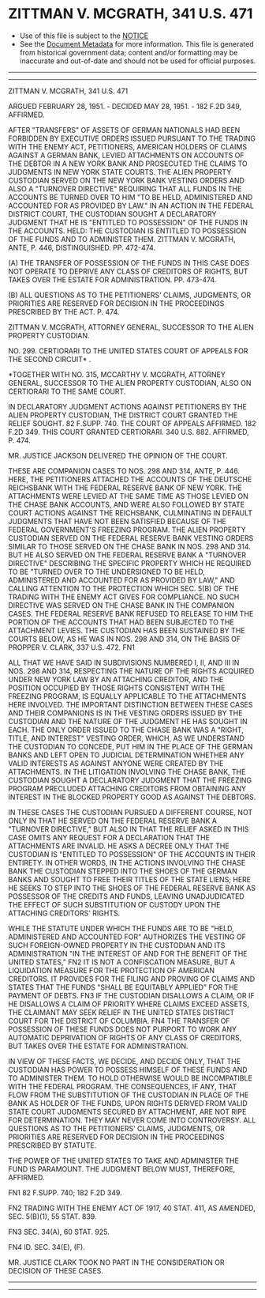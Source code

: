 ---
---

# ZITTMAN V. MCGRATH, 341 U.S. 471

* Use of this file is subject to the [NOTICE](https://github.com/publicdocs/notice/blob/master/NOTICE)
* See the [Document Metadata](../../../) for more information.
  This file is generated from historical government data; content and/or formatting may be inaccurate and out-of-date and should not be used for official purposes.

----------
----------

ZITTMAN V. MCGRATH, 341 U.S. 471

ARGUED FEBRUARY 28, 1951.  - DECIDED MAY 28, 1951.  - 182 F.2D 349, AFFIRMED.

AFTER "TRANSFERS" OF ASSETS OF GERMAN NATIONALS HAD BEEN FORBIDDEN BY EXECUTIVE ORDERS ISSUED PURSUANT TO THE TRADING WITH THE ENEMY ACT, PETITIONERS, AMERICAN HOLDERS OF CLAIMS AGAINST A GERMAN BANK, LEVIED ATTACHMENTS ON ACCOUNTS OF THE DEBTOR IN A NEW YORK BANK AND PROSECUTED THE CLAIMS TO JUDGMENTS IN NEW YORK STATE COURTS.  THE ALIEN PROPERTY CUSTODIAN SERVED ON THE NEW YORK BANK VESTING ORDERS AND ALSO A "TURNOVER DIRECTIVE" REQUIRING THAT ALL FUNDS IN THE ACCOUNTS BE TURNED OVER TO HIM "TO BE HELD, ADMINISTERED AND ACCOUNTED FOR AS PROVIDED BY LAW."  IN AN ACTION IN THE FEDERAL DISTRICT COURT, THE CUSTODIAN SOUGHT A DECLARATORY JUDGMENT THAT HE IS "ENTITLED TO POSSESSION" OF THE FUNDS IN THE ACCOUNTS.  HELD:  THE CUSTODIAN IS ENTITLED TO POSSESSION OF THE FUNDS AND TO ADMINISTER THEM.  ZITTMAN V. MCGRATH, ANTE, P. 446, DISTINGUISHED.  PP. 472-474.

(A)  THE TRANSFER OF POSSESSION OF THE FUNDS IN THIS CASE DOES NOT OPERATE TO DEPRIVE ANY CLASS OF CREDITORS OF RIGHTS, BUT TAKES OVER THE ESTATE FOR ADMINISTRATION.  PP. 473-474.

(B)  ALL QUESTIONS AS TO THE PETITIONERS' CLAIMS, JUDGMENTS, OR PRIORITIES ARE RESERVED FOR DECISION IN THE PROCEEDINGS PRESCRIBED BY THE ACT.  P. 474.

ZITTMAN V. MCGRATH, ATTORNEY GENERAL, SUCCESSOR TO THE ALIEN PROPERTY CUSTODIAN.

NO. 299.  CERTIORARI TO THE UNITED STATES COURT OF APPEALS FOR THE SECOND CIRCUIT\* .

\*TOGETHER WITH NO. 315, MCCARTHY V. MCGRATH, ATTORNEY GENERAL, SUCCESSOR TO THE ALIEN PROPERTY CUSTODIAN, ALSO ON CERTIORARI TO THE SAME COURT.

IN DECLARATORY JUDGMENT ACTIONS AGAINST PETITIONERS BY THE ALIEN PROPERTY CUSTODIAN, THE DISTRICT COURT GRANTED THE RELIEF SOUGHT.  82 F.SUPP.  740.  THE COURT OF APPEALS AFFIRMED.  182 F.2D 349.  THIS COURT GRANTED CERTIORARI.  340 U.S. 882.  AFFIRMED, P. 474.

MR. JUSTICE JACKSON DELIVERED THE OPINION OF THE COURT.

THESE ARE COMPANION CASES TO NOS. 298 AND 314, ANTE, P. 446.  HERE, THE PETITIONERS ATTACHED THE ACCOUNTS OF THE DEUTSCHE REICHSBANK WITH THE FEDERAL RESERVE BANK OF NEW YORK.  THE ATTACHMENTS WERE LEVIED AT THE SAME TIME AS THOSE LEVIED ON THE CHASE BANK ACCOUNTS, AND WERE ALSO FOLLOWED BY STATE COURT ACTIONS AGAINST THE REICHSBANK, CULMINATING IN DEFAULT JUDGMENTS THAT HAVE NOT BEEN SATISFIED BECAUSE OF THE FEDERAL GOVERNMENT'S FREEZING PROGRAM.  THE ALIEN PROPERTY CUSTODIAN SERVED ON THE FEDERAL RESERVE BANK VESTING ORDERS SIMILAR TO THOSE SERVED ON THE CHASE BANK IN NOS. 298 AND 314.  BUT HE ALSO SERVED ON THE FEDERAL RESERVE BANK A "TURNOVER DIRECTIVE" DESCRIBING THE SPECIFIC PROPERTY WHICH HE REQUIRED TO BE "TURNED OVER TO THE UNDERSIGNED TO BE HELD, ADMINISTERED AND ACCOUNTED FOR AS PROVIDED BY LAW," AND CALLING ATTENTION TO THE PROTECTION WHICH SEC. 5(B) OF THE TRADING WITH THE ENEMY ACT GIVES FOR COMPLIANCE.  NO SUCH DIRECTIVE WAS SERVED ON THE CHASE BANK IN THE COMPANION CASES.  THE FEDERAL RESERVE BANK REFUSED TO RELEASE TO HIM THE PORTION OF THE ACCOUNTS THAT HAD BEEN SUBJECTED TO THE ATTACHMENT LEVIES.  THE CUSTODIAN HAS BEEN SUSTAINED BY THE COURTS BELOW, AS HE WAS IN NOS. 298 AND 314, ON THE BASIS OF PROPPER V. CLARK, 337 U.S. 472.  FN1

ALL THAT WE HAVE SAID IN SUBDIVISIONS NUMBERED I, II, AND III IN NOS. 298 AND 314, RESPECTING THE NATURE OF THE RIGHTS ACQUIRED UNDER NEW YORK LAW BY AN ATTACHING CREDITOR, AND THE POSITION OCCUPIED BY THOSE RIGHTS CONSISTENT WITH THE FREEZING PROGRAM, IS EQUALLY APPLICABLE TO THE ATTACHMENTS HERE INVOLVED.  THE IMPORTANT DISTINCTION BETWEEN THESE CASES AND THEIR COMPANIONS IS IN THE VESTING ORDERS ISSUED BY THE CUSTODIAN AND THE NATURE OF THE JUDGMENT HE HAS SOUGHT IN EACH.  THE ONLY ORDER ISSUED TO THE CHASE BANK WAS A "RIGHT, TITLE, AND INTEREST" VESTING ORDER, WHICH, AS WE UNDERSTAND THE CUSTODIAN TO CONCEDE, PUT HIM IN THE PLACE OF THE GERMAN BANKS AND LEFT OPEN TO JUDICIAL DETERMINATION WHETHER ANY VALID INTERESTS AS AGAINST ANYONE WERE CREATED BY THE ATTACHMENTS.  IN THE LITIGATION INVOLVING THE CHASE BANK, THE CUSTODIAN SOUGHT A DECLARATORY JUDGMENT THAT THE FREEZING PROGRAM PRECLUDED ATTACHING CREDITORS FROM OBTAINING ANY INTEREST IN THE BLOCKED PROPERTY GOOD AS AGAINST THE DEBTORS.

IN THESE CASES THE CUSTODIAN PURSUED A DIFFERENT COURSE, NOT ONLY IN THAT HE SERVED ON THE FEDERAL RESERVE BANK A "TURNOVER DIRECTIVE," BUT ALSO IN THAT THE RELIEF ASKED IN THIS CASE OMITS ANY REQUEST FOR A DECLARATION THAT THE ATTACHMENTS ARE INVALID.  HE ASKS A DECREE ONLY THAT THE CUSTODIAN IS "ENTITLED TO POSSESSION" OF THE ACCOUNTS IN THEIR ENTIRETY.  IN OTHER WORDS, IN THE ACTIONS INVOLVING THE CHASE BANK THE CUSTODIAN STEPPED INTO THE SHOES OF THE GERMAN BANKS AND SOUGHT TO FREE THEIR TITLES OF THE STATE LIENS; HERE HE SEEKS TO STEP INTO THE SHOES OF THE FEDERAL RESERVE BANK AS POSSESSOR OF THE CREDITS AND FUNDS, LEAVING UNADJUDICATED THE EFFECT OF SUCH SUBSTITUTION OF CUSTODY UPON THE ATTACHING CREDITORS' RIGHTS.

WHILE THE STATUTE UNDER WHICH THE FUNDS ARE TO BE "HELD, ADMINISTERED AND ACCOUNTED FOR" AUTHORIZES THE VESTING OF SUCH FOREIGN-OWNED PROPERTY IN THE CUSTODIAN AND ITS ADMINISTRATION "IN THE INTEREST OF AND FOR THE BENEFIT OF THE UNITED STATES,"  FN2  IT IS NOT A CONFISCATION MEASURE, BUT A LIQUIDATION MEASURE FOR THE PROTECTION OF AMERICAN CREDITORS.  IT PROVIDES FOR THE FILING AND PROVING OF CLAIMS AND STATES THAT THE FUNDS "SHALL BE EQUITABLY APPLIED" FOR THE PAYMENT OF DEBTS.  FN3  IF THE CUSTODIAN DISALLOWS A CLAIM, OR IF HE DISALLOWS A CLAIM OF PRIORITY WHERE CLAIMS EXCEED ASSETS, THE CLAIMANT MAY SEEK RELIEF IN THE UNITED STATES DISTRICT COURT FOR THE DISTRICT OF COLUMBIA.  FN4  THE TRANSFER OF POSSESSION OF THESE FUNDS DOES NOT PURPORT TO WORK ANY AUTOMATIC DEPRIVATION OF RIGHTS OF ANY CLASS OF CREDITORS, BUT TAKES OVER THE ESTATE FOR ADMINISTRATION.

IN VIEW OF THESE FACTS, WE DECIDE, AND DECIDE ONLY, THAT THE CUSTODIAN HAS POWER TO POSSESS HIMSELF OF THESE FUNDS AND TO ADMINISTER THEM.  TO HOLD OTHERWISE WOULD BE INCOMPATIBLE WITH THE FEDERAL PROGRAM.  THE CONSEQUENCES, IF ANY, THAT FLOW FROM THE SUBSTITUTION OF THE CUSTODIAN IN PLACE OF THE BANK AS HOLDER OF THE FUNDS, UPON RIGHTS DERIVED FROM VALID STATE COURT JUDGMENTS SECURED BY ATTACHMENT, ARE NOT RIPE FOR DETERMINATION.  THEY MAY NEVER COME INTO CONTROVERSY.  ALL QUESTIONS AS TO THE PETITIONERS' CLAIMS, JUDGMENTS, OR PRIORITIES ARE RESERVED FOR DECISION IN THE PROCEEDINGS PRESCRIBED BY STATUTE.

THE POWER OF THE UNITED STATES TO TAKE AND ADMINISTER THE FUND IS PARAMOUNT.  THE JUDGMENT BELOW MUST, THEREFORE, AFFIRMED.

FN1  82 F.SUPP.  740; 182 F.2D 349.

FN2  TRADING WITH THE ENEMY ACT OF 1917, 40 STAT. 411, AS AMENDED, SEC. 5(B)(1), 55 STAT. 839.

FN3  SEC. 34(A), 60 STAT. 925.

FN4  ID. SEC. 34(E), (F).

MR. JUSTICE CLARK TOOK NO PART IN THE CONSIDERATION OR DECISION OF THESE CASES.


----------
----------

